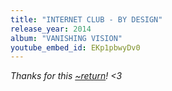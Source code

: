 ```yaml
---
title: "INTERNET CLUB - BY DESIGN"
release_year: 2014
album: "VANISHING VISION"
youtube_embed_id: EKp1pbwyDv0
---
```


*Thanks for this [~return](https://tilde.town/~return/)! <3*
